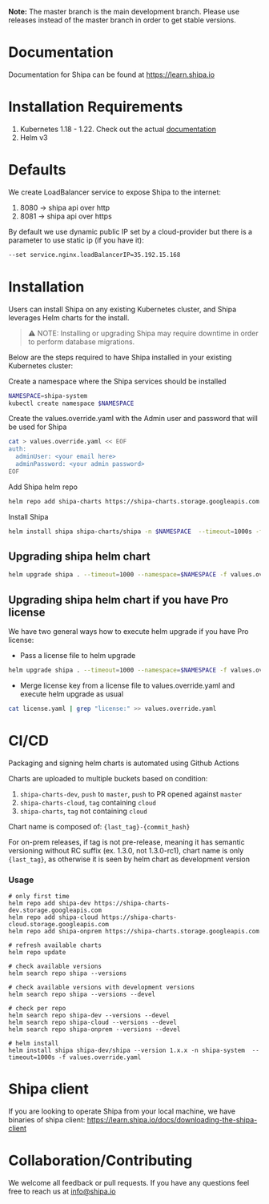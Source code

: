 
**Note:** The master branch is the main development branch. Please use releases instead of the master branch in order to get stable versions.

# Documentation

Documentation for Shipa can be found at https://learn.shipa.io

# Installation Requirements

1. Kubernetes 1.18 - 1.22. Check out the actual [documentation](https://learn.shipa.io/docs/installation-requirements#kubernetes-clusters)
2. Helm v3

# Defaults 

We create LoadBalancer service to expose Shipa to the internet:
1. 8080 -> shipa api over http
1. 8081 -> shipa api over https

By default we use dynamic public IP set by a cloud-provider but there is a parameter to use static ip (if you have it):
```bash 
--set service.nginx.loadBalancerIP=35.192.15.168 
```

# Installation

Users can install Shipa on any existing Kubernetes cluster, and Shipa leverages Helm charts for the install.

> ⚠️ NOTE: Installing or upgrading Shipa may require downtime in order to perform database migrations.


Below are the steps required to have Shipa installed in your existing Kubernetes cluster:

Create a namespace where the Shipa services should be installed   
```bash
NAMESPACE=shipa-system
kubectl create namespace $NAMESPACE
```
Create the values.override.yaml with the Admin user and password that will be used for Shipa
```bash
cat > values.override.yaml << EOF
auth:
  adminUser: <your email here>
  adminPassword: <your admin password> 
EOF
```
Add Shipa helm repo
```bash
helm repo add shipa-charts https://shipa-charts.storage.googleapis.com
```
Install Shipa
```bash
helm install shipa shipa-charts/shipa -n $NAMESPACE  --timeout=1000s -f values.override.yaml
```

## Upgrading shipa helm chart

```bash
helm upgrade shipa . --timeout=1000 --namespace=$NAMESPACE -f values.override.yaml
```

## Upgrading shipa helm chart if you have Pro license

We have two general ways how to execute helm upgrade if you have Pro license:
* Pass a license file to helm upgrade 

```bash
helm upgrade shipa . --timeout=1000 --namespace=$NAMESPACE -f values.override.yaml -f license.yaml
```
* Merge license key from a license file to values.override.yaml and execute helm upgrade as usual
```bash
cat license.yaml | grep "license:" >> values.override.yaml
```

# CI/CD

Packaging and signing helm charts is automated using Github Actions

Charts are uploaded to multiple buckets based on condition:

1. `shipa-charts-dev`, `push` to `master`, `push` to PR opened against `master`
2. `shipa-charts-cloud`,  `tag` containing `cloud`
3. `shipa-charts`, `tag` not containing `cloud`


Chart name is composed of:
`{last_tag}-{commit_hash}`

For on-prem releases, if tag is not pre-release, meaning it has semantic versioning without RC suffix (ex. 1.3.0, not 1.3.0-rc1), chart name is only `{last_tag}`, as otherwise it is seen by helm chart as development version

### Usage
```
# only first time
helm repo add shipa-dev https://shipa-charts-dev.storage.googleapis.com
helm repo add shipa-cloud https://shipa-charts-cloud.storage.googleapis.com
helm repo add shipa-onprem https://shipa-charts.storage.googleapis.com

# refresh available charts
helm repo update

# check available versions
helm search repo shipa --versions

# check available versions with development versions
helm search repo shipa --versions --devel

# check per repo
helm search repo shipa-dev --versions --devel
helm search repo shipa-cloud --versions --devel
helm search repo shipa-onprem --versions --devel

# helm install
helm install shipa shipa-dev/shipa --version 1.x.x -n shipa-system  --timeout=1000s -f values.override.yaml
```

# Shipa client

If you are looking to operate Shipa from your local machine, we have binaries of shipa client: https://learn.shipa.io/docs/downloading-the-shipa-client

# Collaboration/Contributing

We welcome all feedback or pull requests. If you have any questions feel free to reach us at info@shipa.io
